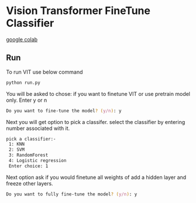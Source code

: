 # Vision Transformer FineTune Classifier
[google colab](https://colab.research.google.com/drive/19ySYPRIMFlyPO0hrEfOmucgz_xbM0YOD?authuser=1#scrollTo=6xZnCvBEHcbo)

## Run
To run VIT use below command
```zsh
python run.py
```
You will be asked to chose: if you want to finetune VIT or use pretrain model only.
Enter y or n
```zsh
Do you want to fine-tune the model? (y/n): y
```
Next you will get option to pick a classifer.
select the classifier by entering number associated with it.
```zsh
pick a classifier:-
 1: KNN
 2: SVM
 3: RandomForest
 4: Logistic regression
 Enter choice: 1
 ```
 Next option ask if you would finetune all weights of add a hidden layer and freeze other layers.
 ```zsh
 Do you want to fully fine-tune the model? (y/n): y
 ```

 